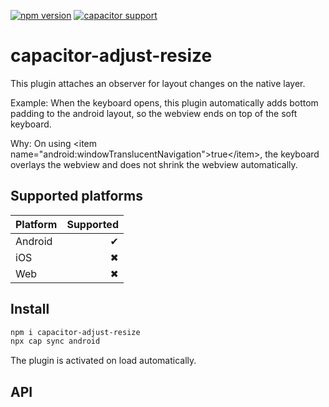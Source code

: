 [![npm version](https://badge.fury.io/js/capacitor-adjust-resize.svg)](https://badge.fury.io/js/capacitor-adjust-resize)
[![capacitor support](https://img.shields.io/badge/capacitor%20support-v4-brightgreen?logo=capacitor)](https://capacitorjs.com/)

# capacitor-adjust-resize

This plugin attaches an observer for layout changes on the native layer.

Example: When the keyboard opens, this plugin automatically adds bottom padding to the android layout, so the webview ends on top of the soft keyboard.

Why: On using <item name=\"android:windowTranslucentNavigation\">true<\/item>, the keyboard overlays the webview and does not shrink the webview automatically.

## Supported platforms

| Platform | Supported |
| -------- | --------: |
| Android  |         ✔ |
| iOS      |         ✖ |
| Web      |         ✖ |

## Install

```bash
npm i capacitor-adjust-resize
npx cap sync android
```

The plugin is activated on load automatically.

## API

<docgen-index>



</docgen-index>

<docgen-api>
<!--Update the source file JSDoc comments and rerun docgen to update the docs below-->



</docgen-api>
